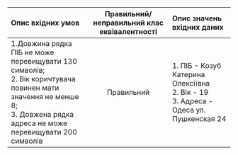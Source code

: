 |Опис вхідних умов|Правильний/неправильний клас еквівалентності|Опис значень вхідних даних|
|:-----|:-----:|:-----|
|1.Довжина рядка ПІБ не може перевищувати 130 символів;<br> 2. Вік коричтувача повинен мати значення не менше 8;<br> 3. Довжена рядка адреса не може перевищувати 200 символів|Правильний| 1. ПІБ - Козуб Катерина Олексіївна<br> 2. Вік - 19<br> 3. Адреса - Одеса ул. Пушкенская 24|

